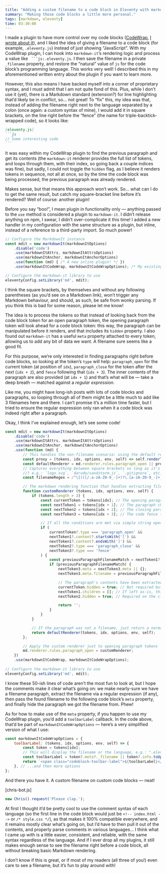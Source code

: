 ```yaml
---
title: "Adding a custom filename to a code block in Eleventy with markdown-it"
summary: "Making those code blocks a little more personal."
tags: [markdown, eleventy]
time: 03:30:00
---
```


I made a plugin to have more control over my code blocks ([CodeWrap](/projects/markdown-it-codewrap/), [I wrote about it](/blog/markdown-it-codewrap/)), and I liked the idea of giving a filename to a code block (for example, `.eleventy.js`) instead of just showing “JavaScript”. With my CodeWrap plugin, I can hook into `markdown-it`’s rendering logic and process a value like `` ```js:.eleventy.js``. I then save the filename in a private `_filename` property, and restore the “natural” value of `js` for the code block’s programming language. This works very well! I described this in my aforementioned written entry about the plugin if you want to learn more.

However, this also means I have backed myself into a corner of proprietary syntax, and I must admit that I am not quite fond of this. Plus, while I don’t use it (yet), there is a Markdown standard (extension?) for line highlighting that’d likely be in conflict, so… not great! To “fix” this, my idea was that, instead of adding the filename right next to the language separated by a colon (once again: a custom syntax of mine), I would add it in square brackets, on the line right before the “fence” (the name for triple-backtick-wrapped code), so it looks like:

`````md
[eleventy.js]
```js
// Some interesting code
```
`````

It was easy within my CodeWrap plugin to find the previous paragraph and get its contents (the `markdown-it` renderer provides the full list of tokens, and loops through them, with their index, so going back a couple indices was fine), but sadly, I could not toggle the `hidden` flag, as I believe it renders tokens in sequence, not all at once, so by the time the code block was being processed, the previous paragraph was already rendered.

Makes sense, but that means this approach won’t work. So… what can I do to get the same result, but catch my square-bracket line before it’s rendered? Well of course: another plugin!

Before you say “boo!”, I mean plugin in functionality only — anything passed to the `use` method is considered a plugin to `markdown-it`. I didn’t release anything on npm, I swear, I didn’t over-complicate it this time! I added a new handler in my configuration with the same structure as a plugin, but inline, instead of a reference to a third-party import. So much power!

```js
// Configure the MarkdownIt instance
const mdit = new markdownIt(markdownItOptions)
	.disable('code')
	.use(markdownItAttrs, markdownItAttrsOptions)
	.use(markdownItAnchor, markdownItAnchorOptions)
	.use(function (md) { /* A new inline plugin! */ })
	.use(markdownItCodeWrap, markdownItCodeWrapOptions); /* My existing plugin! */

// Configure the markdown-it library to use
eleventyConfig.setLibrary('md', mdit);
```

I think the square brackets, by themselves and without any following parentheses (as you’d see on a Markdown link), won’t trigger any Markdown behaviour, and should, as such, be safe from wonky parsing. If you think this is bad for some reason, please let me know!

The idea is to process the tokens so that instead of looking back from the code block token for an open paragraph token, the opening paragraph token will look ahead for a code block token: this way, the paragraph can be manipulated before it renders, and that includes its `hidden` property. I also found out `markdown-it` has a useful `meta` property attached to every token, allowing us to add any bit of data we want. A filename sure seems like a good fit.

For this purpose, we’re only interested in finding paragraphs right before code blocks, so looking at the token’s `type` will help: `paragraph_open` for the current token (at position of `idx`), `paragraph_close` for the token after the next (`idx + 2`), and `fence` following that (`idx + 3`). The inner contents of the paragraph are also provided (at `idx + 1`) and that’s what will be — take a deep breath — matched against a *regular expression*.

Like me, you might have long-ish posts with lots of code blocks and paragraphs, so looping through all of them might be a little much to add like 3 filenames here and there. I can’t promise it’s a million time faster, but I tried to ensure the regular expression only ran when it a code block was indeed right after a paragraph.

Okay, I think I’ve explained enough, let’s see some code!

```js
const mdit = new markdownIt(markdownItOptions)
	.disable('code')
	.use(markdownItAttrs, markdownItAttrsOptions)
	.use(markdownItAnchor, markdownItAnchorOptions)
	.use(function (md) {
		// This handles the non-filename scenario: using the default renderer
		const proxy = (tokens, idx, options, env, self) => self.renderToken(tokens, idx, options);
		const defaultRenderer = md.renderer.rules.paragraph_open || proxy;
		// Captures everything between square brackets so long as it's the only content and has a dot and extension
		//? e.g.: `logo.svg`, `darude/sandstorm.js`, `.gitignore`, etc.
		const filenameRegex = /^\[(([/.a-zA-Z0-9_-]+)?\.[a-zA-Z0-9_-]+)\]$/;

		// The markdown rendering function that handles extracting filenames if found
		function customRenderer (tokens, idx, options, env, self) {
			if (tokens.length > 3) {
				const currentToken = tokens[idx]; // The opening paragraph token (definitely)
				const nextToken1 = tokens[idx + 1]; // The paragraph child contents token (likely)
				const nextToken2 = tokens[idx + 2]; // The closing paragraph token (probably)
				const nextToken3 = tokens[idx + 3]; // The code fence token (hopefully)

				// If all the conditions are met via simple string operations, we can run the more intensive regular expression to find a filename
				if (
					currentToken?.type === 'paragraph_open' &&
					nextToken1?.content?.startsWith('[') &&
					nextToken1?.content?.endsWith(']') &&
					nextToken2?.type === 'paragraph_close' &&
					nextToken3?.type === 'fence'
				) {
					const previousParagraphFilenameMatch = nextToken1?.content.match(filenameRegex);
					if (previousParagraphFilenameMatch) {
						nextToken3.meta = nextToken3.meta || {};
						nextToken3.meta.filename = previousParagraphFilenameMatch[1]; // Use everything captured between the square brackets (group 1)

						// The paragraph's contents have been extracted, and it can now be hidden
						currentToken.hidden = true; // Not required but it just feels cleaner to have both opening and closing tokens hidden
						nextToken1.children = []; // If left as-is, this will render raw text, without the wrapping paragraph tag
						nextToken2.hidden = true; // Required on the closing token!

						return '';
					}
				}
			}

			// If the paragraph was not a filename, just return a normal render
			return defaultRenderer(tokens, idx, options, env, self);
		};

		// Apply the custom renderer just to opening paragraph tokens
		md.renderer.rules.paragraph_open = customRenderer;
	})
	.use(markdownItCodeWrap, markdownItCodeWrapOptions);
	
// Configure the markdown-it library to use
eleventyConfig.setLibrary('md', mdit);
```

I know these 50-ish lines of code aren’t the most fun to look at, but I hope the comments make it clear what’s going on: we make nearly-sure we have a filename paragraph, extract the filename via a regular expression (if any), then pass the found filename to the following code block’s `meta` property, and finally hide the paragraph we got the filename from. Phew!

As for how to make use of the `meta` property, if you happen to use my CodeWrap plugin, you’d add a `toolbarLabel` callback. In the code above, that’d be part of `markdownItCodeWrapOptions` — here’s a very simplified version of what I use:

```js
const markdownItCodeWrapOptions = {
	toolbarLabel: (tokens, idx, options, env, self) => {
		const token = tokens[idx];
		// This will display the filename or the language, e.g.: ".eleventy.js" or "JS"
		const toolbarLabel = token?.meta?._filename || token?.info.toUpperCase() || 'Code';
		return `<span class="codeblock-toolbar-label">${toolbarLabel}</span>`;
	}, // ...and then more options
};
```

And there you have it. A custom filename on custom code blocks — neat!

[chris-bot.js]

```js
new Chris().request('Please clap.');
```

At first I thought it’d be pretty cool to use the comment syntax of each language (so the first line in the code block would just be `<!-- index.html -->` or `/* style.css */`), as that makes it 100% compatible everywhere, and it remains mostly clear what’s going on, but I’d have to then pull it out of the contents, and properly parse comments in various languages… I think what I came up with is a little easier, consistent, and reliable, with the same syntax regardless of the language. And if I ever drop all my plugins, it still makes enough sense to see the filename right before a code block, all without breaking basic Markdown rendering.

I don’t know if this is great, or if most of my readers (all three of you!) even care to see a filename, but it’s fun to play around with!